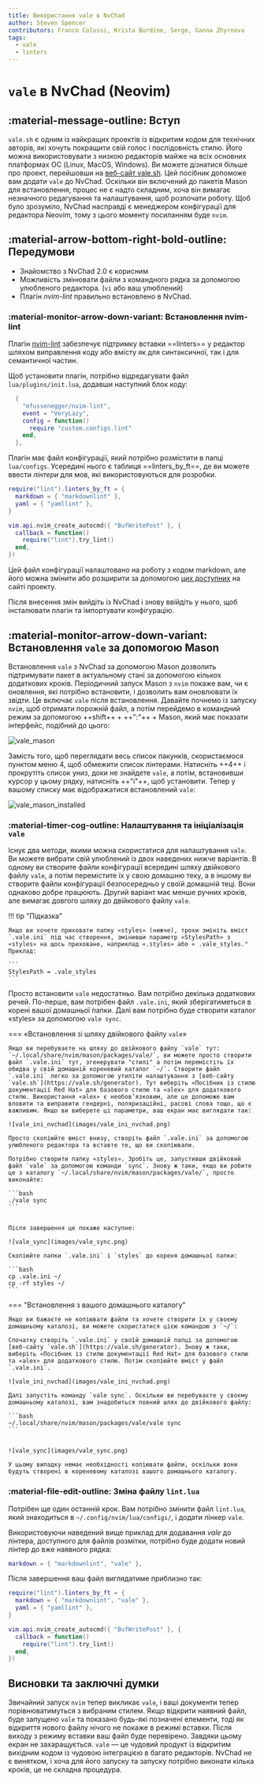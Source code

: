 ```yaml
---
title: Використання vale в NvChad
author: Steven Spencer
contributors: Franco Colussi, Krista Burdine, Serge, Ganna Zhyrnova
tags:
  - vale
  - linters
---
```


# `vale` в NvChad (Neovim)

## :material-message-outline: Вступ

`vale.sh` є одним із найкращих проектів із відкритим кодом для технічних авторів, які хочуть покращити свій голос і послідовність стилю. Його можна використовувати з низкою редакторів майже на всіх основних платформах ОС (Linux, MacOS, Windows). Ви можете дізнатися більше про проект, перейшовши на [веб-сайт vale.sh](https://vale.sh/). Цей посібник допоможе вам додати `vale` до NvChad. Оскільки він включений до пакетів Mason для встановлення, процес не є надто складним, хоча він вимагає незначного редагування та налаштування, щоб розпочати роботу. Щоб було зрозуміло, NvChad насправді є менеджером конфігурації для редактора Neovim, тому з цього моменту посиланням буде `nvim`.

## :material-arrow-bottom-right-bold-outline: Передумови

* Знайомство з NvChad 2.0 є корисним
* Можливість змінювати файли з командного рядка за допомогою улюбленого редактора. (`vi` або ваш улюблений)
* Плагін *nvim-lint* правильно встановлено в NvChad.

### :material-monitor-arrow-down-variant: Встановлення nvim-lint

Плагін [nvim-lint](https://github.com/mfussenegger/nvim-lint) забезпечує підтримку вставки ==linters== у редактор шляхом виправлення коду або вмісту як для синтаксичної, так і для семантичної частин.

Щоб установити плагін, потрібно відредагувати файл `lua/plugins/init.lua`, додавши наступний блок коду:

```lua title="plugins.lua"
  {
    "mfussenegger/nvim-lint",
    event = "VeryLazy",
    config = function()
      require "custom.configs.lint"
    end,
  },
```

Плагін має файл конфігурації, який потрібно розмістити в папці `lua/configs`. Усередині нього є таблиця ==linters_by_ft==, де ви можете ввести *лінтери* для мов, які використовуються для розробки.

```lua title="lint.lua"
require("lint").linters_by_ft = {
  markdown = { "markdownlint" },
  yaml = { "yamllint" },
}

vim.api.nvim_create_autocmd({ "BufWritePost" }, {
  callback = function()
    require("lint").try_lint()
  end,
})
```

Цей файл конфігурації налаштовано на роботу з кодом markdown, але його можна змінити або розширити за допомогою [цих доступних](https://github.com/mfussenegger/nvim-lint?tab=readme-ov-file#available-linters) на сайті проекту.

Після внесення змін вийдіть із NvChad і знову ввійдіть у нього, щоб інсталювати плагін та імпортувати конфігурацію.

## :material-monitor-arrow-down-variant: Встановлення `vale` за допомогою Mason

Встановлення `vale` з NvChad за допомогою Mason дозволить підтримувати пакет в актуальному стані за допомогою кількох додаткових кроків. Періодичний запуск Mason з `nvim` покаже вам, чи є оновлення, які потрібно встановити, і дозволить вам оновлювати їх звідти. Це включає `vale` після встановлення. Давайте почнемо із запуску `nvim`, щоб отримати порожній файл, а потім перейдемо в командний режим за допомогою ++shift++ + ++":"++ + Mason, який має показати інтерфейс, подібний до цього:

![vale_mason](images/vale_mason.png)

Замість того, щоб переглядати весь список пакунків, скористаємося пунктом меню 4, щоб обмежити список лінтерами. Натисніть ++4++ і прокрутіть список униз, доки не знайдете `vale`, а потім, встановивши курсор у цьому рядку, натисніть ++"i"++, щоб установити. Тепер у вашому списку має відображатися встановлений `vale`:

![vale_mason_installed](images/vale_mason_installed.png)

### :material-timer-cog-outline: Налаштування та ініціалізація `vale`

Існує два методи, якими можна скористатися для налаштування `vale`. Ви можете вибрати свій улюблений із двох наведених нижче варіантів. В одному ви створите файли конфігурації всередині шляху двійкового файлу `vale`, а потім перемістите їх у свою домашню теку, а в іншому ви створите файли конфігурації безпосередньо у своїй домашній теці. Вони однаково добре працюють. Другий варіант має менше ручних кроків, але вимагає довгого шляху до двійкового файлу `vale`.

!!! tip "Підказка"

    Якщо ви хочете приховати папку «styles» (нижче), трохи змініть вміст `.vale.ini` під час створення, змінивши параметр «StylesPath» з «styles» на щось приховане, наприклад «.styles» або « .vale_styles." Приклад:

    ```
    StylesPath = .vale_styles
    ```

Просто встановити `vale` недостатньо. Вам потрібно декілька додаткових речей. По-перше, вам потрібен файл `.vale.ini`, який зберігатиметься в корені вашої домашньої папки. Далі вам потрібно буде створити каталог «styles» за допомогою `vale sync`.

=== «Встановлення зі шляху двійкового файлу `vale`»

    Якщо ви перебуваєте на шляху до двійкового файлу `vale` тут: `~/.local/share/nvim/mason/packages/vale/`, ви можете просто створити файл `.vale.ini` тут, згенерувати "стилі" а потім перемістіть їх обидва у свій домашній кореневий каталог `~/`. Створити файл `.vale.ini` легко за допомогою утиліти налаштування з [веб-сайту `vale.sh`](https://vale.sh/generator). Тут виберіть «Посібник із стилю документації Red Hat» для базового стилю та «alex» для додаткового стилю. Використання «alex» є необов’язковим, але це допоможе вам вловити та виправити гендерні, поляризаційні, расові слова тощо, що є важливим. Якщо ви виберете ці параметри, ваш екран має виглядати так:
    
    ![vale_ini_nvchad](images/vale_ini_nvchad.png)
    
    Просто скопіюйте вміст внизу, створіть файл `.vale.ini` за допомогою улюбленого редактора та вставте те, що ви скопіювали.
    
    Потрібно створити папку «styles». Зробіть це, запустивши двійковий файл `vale` за допомогою команди `sync`. Знову ж таки, якщо ви робите це з каталогу `~/.local/share/nvim/mason/packages/vale/`, просто виконайте:

    ```bash
    ./vale sync
    ```


    Після завершення це покаже наступне:
    
    ![vale_sync](images/vale_sync.png)
    
    Скопіюйте папки `.vale.ini` і `styles` до кореня домашньої папки:

    ```bash
    cp .vale.ini ~/
    cp -rf styles ~/
    ```

=== "Встановлення з вашого домашнього каталогу"

    Якщо ви бажаєте не копіювати файли та хочете створити їх у своєму домашньому каталозі, ви можете скористатися цією командою з `~/`:
    
    Спочатку створіть `.vale.ini` у своїй домашній папці за допомогою [веб-сайту `vale.sh`](https://vale.sh/generator). Знову ж таки, виберіть «Посібник із стилю документації Red Hat» для базового стилю та «alex» для додаткового стилю. Потім скопіюйте вміст у файл `.vale.ini`.
    
    ![vale_ini_nvchad](images/vale_ini_nvchad.png)
    
    Далі запустіть команду `vale sync`. Оскільки ви перебуваєте у своєму домашньому каталозі, вам знадобиться повний шлях до двійкового файлу:

    ```bash
    ~/.local/share/nvim/mason/packages/vale/vale sync
    ```


    ![vale_sync](images/vale_sync.png)
    
    У цьому випадку немає необхідності копіювати файли, оскільки вони будуть створені в кореневому каталозі вашого домашнього каталогу.

### :material-file-edit-outline: Зміна файлу `lint.lua`

Потрібен ще один останній крок. Вам потрібно змінити файл `lint.lua`, який знаходиться в `~/.config/nvim/lua/configs/`, і додати лінкер `vale`.

Використовуючи наведений вище приклад для додавання *vale* до лінтера, доступного для файлів розмітки, потрібно буде додати новий лінтер до вже наявного рядка:

```lua
markdown = { "markdownlint", "vale" },
```

Після завершення ваш файл виглядатиме приблизно так:

```lua
require("lint").linters_by_ft = {
  markdown = { "markdownlint", "vale" },
  yaml = { "yamllint" },
}

vim.api.nvim_create_autocmd({ "BufWritePost" }, {
  callback = function()
    require("lint").try_lint()
  end,
})

```

## Висновки та заключні думки

Звичайний запуск `nvim` тепер викликає `vale`, і ваші документи тепер порівнюватимуться з вибраним стилем. Якщо відкрити наявний файл, буде запущено `vale` та показано будь-які позначені елементи, тоді як відкриття нового файлу нічого не покаже в режимі вставки. Після виходу з режиму вставки ваш файл буде перевірено. Завдяки цьому екран не захаращується. `vale` — це чудовий продукт із відкритим вихідним кодом із чудовою інтеграцією в багато редакторів. NvChad не є винятком, і хоча для його запуску та запуску потрібно виконати кілька кроків, це не складна процедура.
